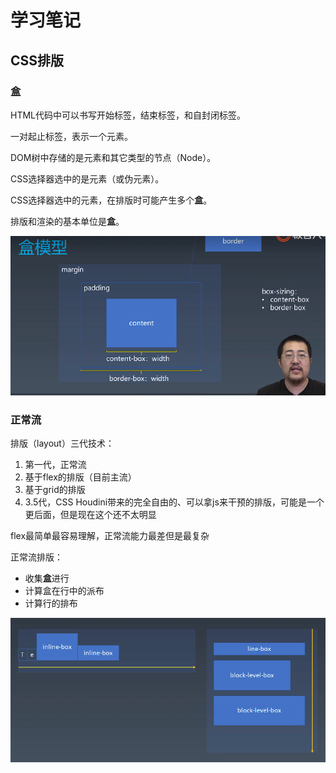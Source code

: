 # 学习笔记

## CSS排版

### 盒

HTML代码中可以书写开始标签，结束标签，和自封闭标签。

一对起止标签，表示一个元素。

DOM树中存储的是元素和其它类型的节点（Node）。

CSS选择器选中的是元素（或伪元素）。

CSS选择器选中的元素，在排版时可能产生多个**盒**。

排版和渲染的基本单位是**盒**。

![盒模型](2021-03-21-172005_1920x1080_scrot.png)

### 正常流

排版（layout）三代技术：

1. 第一代，正常流
2. 基于flex的排版（目前主流）
3. 基于grid的排版
4. 3.5代，CSS Houdini带来的完全自由的、可以拿js来干预的排版，可能是一个更后面，但是现在这个还不太明显

flex最简单最容易理解，正常流能力最差但是最复杂

正常流排版：

* 收集**盒**进行
* 计算盒在行中的派布
* 计算行的排布

![](2021-03-21-191858_1920x1080_scrot.png)
